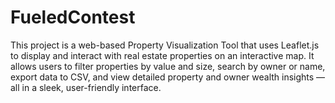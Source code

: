 # FueledContest
This project is a web-based Property Visualization Tool that uses Leaflet.js to display and interact with real estate properties on an interactive map. It allows users to filter properties by value and size, search by owner or name, export data to CSV, and view detailed property and owner wealth insights — all in a sleek, user-friendly interface.
